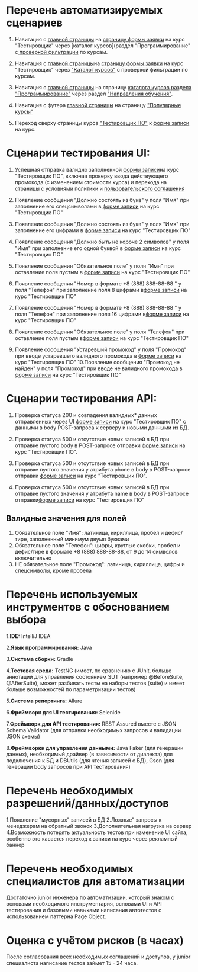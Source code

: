  # Перечень автоматизируемых сценариев

 1. Навигация с [главной страницы](https://netology.ru/#/) на [страницу формы заявки](https://netology.ru/programs/qa) на курс "Тестировщик" через [каталог курсов](раздел "Программирование" с[ проверкой фильтрации](https://netology.ru/development) по курсам.

 2. Навигация с [главной страницы](https://netology.ru/#/)на [страницу формы заявки](https://netology.ru/programs/qa) на курс "Тестировщик" через ["Каталог курсов"](https://netology.ru/navigation) с проверкой фильтрации по курсам.

 3. Навигация с  [главной страницы](https://netology.ru/#/) на страницу [каталога курсов раздела "Программирование"](https://netology.ru/development) через раздел ["Направления обучения"](https://netology.ru/#/directions).

 4. Навигация с футера [главной страницы](https://netology.ru/) на страницу ["Популярные курсы"](https://netology.ru/popular)

 5. Переход сверху страницы курса ["Тестировщик ПО"](https://netology.ru/programs/qa#/) к [форме записи](https://netology.ru/programs/qa#/order) на курс.

  # Сценарии тестирования UI:

 1. Успешная отправка валидно заполненной [формы записи](https://netology.ru/programs/qa#/order)на курс "Тестировщик ПО", включая проверку ввода действующего промокода (с изменением стоимости курса) и перехода на страницы с условиями политики и [пользовательского соглашения](https://netology.ru/legal/11)

 2. Появление сообщения "Должно состоять из букв" у поля "Имя" при заполнение его спецсимволами в [форме записи](https://netology.ru/programs/qa#/order) на курс "Тестировщик ПО"
 
 3. Появление сообщения "Должно состоять из букв" у поля "Имя" при заполнение его цифрами в [форме записи](https://netology.ru/programs/qa#/order)  на курс "Тестировщик ПО"

 4. Появление сообщения "Должно быть не короче 2 символов" у поля "Имя" при заполнение его одной буквой в [форме записи](https://netology.ru/programs/qa#/order)  на курс "Тестировщик ПО"

 5. Появление сообщения "Обязательное поле" у поля "Имя" при оставление поля пустым в [форме записи](https://netology.ru/programs/qa#/order) на курс "Тестировщик ПО"

 6. Появление сообщения "Номер в формате +8 (888) 888-88-88 " у поля "Телефон" при заполнение поля 8 цифрами в[форме записи](https://netology.ru/programs/qa#/order) на курс "Тестировщик ПО"

 7.  Появление сообщения "Номер в формате +8 (888) 888-88-88 " у поля "Телефон" при заполнение поля 16 цифрами в[форме записи](https://netology.ru/programs/qa#/order) на курс "Тестировщик ПО"

 8.  Появление сообщения "Обязательное поле" у поля "Телефон" при оставление поля пустым в[форме записи](https://netology.ru/programs/qa#/order)  на курс "Тестировщик ПО"

 9.  Появление сообщения "Устаревший промокод" у поля "Промокод" при вводе устаревшего валидного промокода в [форме записи](https://netology.ru/programs/qa#/order)  на курс "Тестировщик ПО" 10.Появление сообщения "Промокод не найден" у поля "Промокод" при вводе не валидного промокода в [форме записи](https://netology.ru/programs/qa#/order)  на курс "Тестировщик ПО"


  #  Сценарии тестирования API:

  1. Проверка статуса 200 и совпадения валидных* данных отправленных через UI [форме записи](https://netology.ru/programs/qa#/order) на курс "Тестировщик ПО" с данными в body POST-запроса к серверу и новыми данными из БД.

  2. Проверка статуса 500 и отсутствие новых записей в БД при отправке пустого body в POST-запросе отправки [форме записи](https://netology.ru/programs/qa#/order)  на курс "Тестировщик ПО".

  3. Проверка статуса 500 и отсутствие новых записей в БД при отправке пустого значения у атрибута phone в body в POST-запросе отправки [форме записи](https://netology.ru/programs/qa#/order)  на курс "Тестировщик ПО".

  4. Проверка статуса 500 и отсутствие новых записей в БД при отправке пустого значения у атрибута name в body в POST-запросе отправки[форме записи](https://netology.ru/programs/qa#/order)  на курс "Тестировщик ПО"

  ## Валидные значения для полей

1. Обязательное поле "Имя": латиница, кириллица, пробел и дефис/тире, заполненный минимум двумя буквами
2. Обязательное поле "Телефон": цифры, круглые скобки, пробел и дефис/тире в формате +8 (888) 888-88-88, от 9 до 14 символов включительно
3. НЕ обязательное поле "Промокод": латиница, кириллица, цифры и спецсимволы, кроме пробела

  # Перечень используемых инструментов с обоснованием выбора
1.**IDE:** IntelliJ IDEA

2.**Язык программирования:** Java

3.**Система сборки:** Gradle 

4.**Тестовая среда:** TestNG (имеет, по сравнению с JUnit, больше аннотаций для управления состоянием SUT (например @BeforeSuite, @AfterSuite), может разбивать тесты на наборы тестов (suite) и имеет больше возможностей по параметризации тестов)

5.**Система репортинга:** Allure

6.**Фреймворк для UI тестирования:** Selenide
 
7.**Фреймворк для API тестирования:** REST Assured вместе с JSON Schema Validator (для отправки необходимых запросов и валидации JSON схемы)

8.**Фреймворки для управления данными:** Java Faker (для генерации данных), необходимый драйвер (в зависимости от диалекта) для подключения к БД и DBUtils (для чтения записей с БД), Gson (для генерации body запросов при API тестирования)

 # Перечень необходимых разрешений/данных/доступов
 1.Появление "мусорных" записей в БД
 2.Ложные" запросы к менеджерам на обратный звонок
 3.Дополнительная нагрузка на сервер
 4.Возможность потерять актуальность тестов при изменение UI сайта, особенно это касается переход к записи на курс через рекламный баннер

# Перечень необходимых специалистов для автоматизации
 Достаточно junior инженера по автоматизации, который знаком с основами необходимого инструментария, основами UI и API тестирования и базовыми навыками написания автотестов с использованием паттерна Page Object.

 # Оценка с учётом рисков (в часах)

 После согласования всех необходимых соглашений и доступов, у junior специалиста написание тестов займет 15 - 24 часа.
  
  

 
